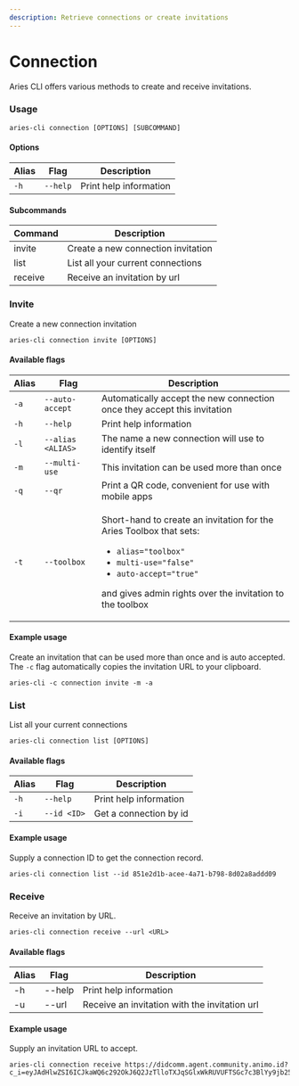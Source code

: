 ```yaml
---
description: Retrieve connections or create invitations
---
```


# Connection

Aries CLI offers various methods to create and receive invitations.

### Usage

```
aries-cli connection [OPTIONS] [SUBCOMMAND]
```

#### Options

| Alias | Flag     | Description            |
| ----- | -------- | ---------------------- |
| `-h`  | `--help` | Print help information |

#### Subcommands

| Command | Description                        |
| ------- | ---------------------------------- |
| invite  | Create a new connection invitation |
| list    | List all your current connections  |
| receive | Receive an invitation by url       |

### Invite

Create a new connection invitation



```
aries-cli connection invite [OPTIONS]
```

#### Available flags

| Alias | Flag              | Description                                                                                                                                                                                                                                                             |
| ----- | ----------------- | ----------------------------------------------------------------------------------------------------------------------------------------------------------------------------------------------------------------------------------------------------------------------- |
| `-a`  | `--auto-accept`   | Automatically accept the new connection once they accept this invitation                                                                                                                                                                                                |
| `-h`  | `--help`          | Print help information                                                                                                                                                                                                                                                  |
| `-l`  | `--alias <ALIAS>` | The name a new connection will use to identify itself                                                                                                                                                                                                                   |
| `-m`  | `--multi-use`     | This invitation can be used more than once                                                                                                                                                                                                                              |
| `-q`  | `--qr`            | Print a QR code, convenient for use with mobile apps                                                                                                                                                                                                                    |
| `-t`  | `--toolbox`       | <p>Short-hand to create an invitation for the Aries Toolbox that sets:</p><ul><li><code>alias="toolbox"</code></li><li><code>multi-use="false"</code></li><li><code>auto-accept="true"</code></li></ul><p>and gives admin rights over the invitation to the toolbox</p> |

#### Example usage

Create an invitation that can be used more than once and is auto accepted. The `-c` flag automatically copies the invitation URL to your clipboard.

```
aries-cli -c connection invite -m -a
```

### List

List all your current connections

```
aries-cli connection list [OPTIONS]
```

#### Available flags

| Alias | Flag        | Description            |
| ----- | ----------- | ---------------------- |
| `-h`  | `--help`    | Print help information |
| `-i`  | `--id <ID>` | Get a connection by id |

#### Example usage

Supply a connection ID to get the connection record.

```
aries-cli connection list --id 851e2d1b-acee-4a71-b798-8d02a8addd09
```

### Receive

Receive an invitation by URL.

```
aries-cli connection receive --url <URL>
```

#### Available flags

| Alias | Flag   | Description                                   |
| ----- | ------ | --------------------------------------------- |
| -h    | --help | Print help information                        |
| -u    | --url  | Receive an invitation with the invitation url |

#### Example usage

Supply an invitation URL to accept.

```
aries-cli connection receive https://didcomm.agent.community.animo.id?c_i=eyJAdHlwZSI6ICJkaWQ6c292OkJ6Q2JzTlloTXJqSGlxWkRUVUFTSGc7c3BlYy9jb25uZWN0aW9ucy8xLjAvaW52aXRhdGlvbiIsICJAaWQiOiAiMjNiOGY0ZDAtNzIyNi00ZmQ0LWEyNDAtMjJkNDgxNTViODBlIiwgInJlY2lwaWVudEtleXMiOiBbIjZZVVU2dnp2b0hTV29OWlRDUGE1eFlYV3kyUGJ5VGREcnVKa0VMRXR4NW9kIl0sICJsYWJlbCI6ICJBbmltbyBDb21tdW5pdHkgQWdlbnQiLCAic2VydmljZUVuZHBvaW50IjogImh0dHBzOi8vZGlkY29tbS5hZ2VudC5jb21tdW5pdHkuYW5pbW8uaWQifQ==
```
